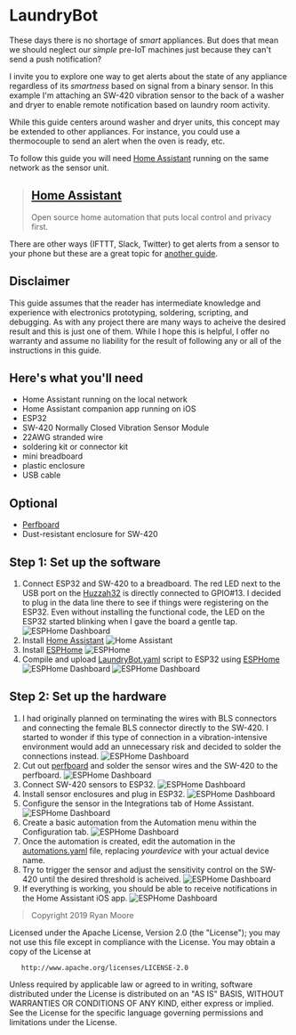 # LaundryBot
These days there is no shortage of _smart_ appliances. But does that mean we should neglect our _simple_ pre-IoT machines just because they can't send a push notification?

I invite you to explore one way to get alerts about the state of any appliance regardless of its _smartness_ based on signal from a binary sensor. In this example I'm attaching an SW-420 vibration sensor to the back of a washer and dryer to enable remote notification based on laundry room activity. 

While this guide centers around washer and dryer units, this concept may be extended to other appliances. For instance, you could use a thermocouple to send an alert when the oven is ready, etc.

To follow this guide you will need [Home Assistant](https://www.home-assistant.io/) running on the same network as the sensor unit.

> ## [Home Assistant](https://www.home-assistant.io/)
> Open source home automation that puts local control and privacy first.

There are other ways (IFTTT, Slack, Twitter) to get alerts from a sensor to your phone but these are a great topic for [another guide](https://github.com/Shmoopty/rpi-appliance-monitor).

## Disclaimer
This guide assumes that the reader has intermediate knowledge and experience with electronics prototyping, soldering, scripting, and debugging. 
As with any project there are many ways to acheive the desired result and this is just one of them. 
While I hope this is helpful, I offer no warranty and assume no liability for the result of following any or all of the instructions in this guide.

## Here's what you'll need
- Home Assistant running on the local network
- Home Assistant companion app running on iOS
- ESP32
- SW-420 Normally Closed Vibration Sensor Module
- 22AWG stranded wire
- soldering kit or connector kit
- mini breadboard
- plastic enclosure
- USB cable
## Optional
- [Perfboard](https://learn.adafruit.com/collins-lab-breadboards-and-perfboards/learn-more)
- Dust-resistant enclosure for SW-420


## Step 1: Set up the software
1. Connect ESP32 and SW-420 to a breadboard. The red LED next to the USB port on the [Huzzah32](https://learn.adafruit.com/adafruit-huzzah32-esp32-feather/pinouts) is directly connected to GPIO#13. I decided to plug in the data line there to see if things were registering on the ESP32. Even without installing the functional code, the LED on the ESP32 started blinking when I gave the board a gentle tap.
![ESPHome Dashboard](./assets/laundrybot-0.png)
2. Install [Home Assistant](https://www.home-assistant.io/getting-started/)
![Home Assistant](https://developers.home-assistant.io/img/en/frontend/frontend-hero.png)
3. Install [ESPHome](https://www.home-assistant.io/components/esphome/)
![ESPHome](https://esphome.io/_images/hassio_addon.png)
4. Compile and upload [LaundryBot.yaml](./LaundryBot.yaml) script to ESP32 using [ESPHome](https://esphome.io/guides/getting_started_hassio.html)
![ESPHome Dashboard](./assets/laundrybot-9.png)
![ESPHome Dashboard](./assets/laundrybot-10.png)

## Step 2: Set up the hardware
1. I had originally planned on terminating the wires with BLS connectors and connecting the female BLS connector directly to the SW-420. I started to wonder if this type of connection in a vibration-intensive environment would add an unnecessary risk and decided to solder the connections instead.
![ESPHome Dashboard](./assets/laundrybot-1.png)
2. Cut out [perfboard](https://learn.adafruit.com/collins-lab-breadboards-and-perfboards/learn-more) and solder the sensor wires and the SW-420 to the perfboard.
![ESPHome Dashboard](./assets/laundrybot-2.png)
3. Connect SW-420 sensors to ESP32.
![ESPHome Dashboard](./assets/laundrybot-4.png)
4. Install sensor enclosures and plug in ESP32.
![ESPHome Dashboard](./assets/laundrybot-5.png)
5. Configure the sensor in the Integrations tab of Home Assistant.
![ESPHome Dashboard](./assets/laundrybot-17.png)
6. Create a basic automation from the Automation menu within the Configuration tab.
![ESPHome Dashboard](./assets/laundrybot-15.png)
7. Once the automation is created, edit the automation in the [automations.yaml](./automations.yaml) file, replacing _yourdevice_ with your actual device name.
8. Try to trigger the sensor and adjust the sensitivity control on the SW-420 until the desired threshold is acheived.
![ESPHome Dashboard](./assets/laundrybot-12.png)
9. If everything is working, you should be able to receive notifications in the Home Assistant iOS app.
![ESPHome Dashboard](./assets/laundrybot-11.png)


> Copyright 2019 Ryan Moore

   Licensed under the Apache License, Version 2.0 (the "License");
   you may not use this file except in compliance with the License.
   You may obtain a copy of the License at

       http://www.apache.org/licenses/LICENSE-2.0

   Unless required by applicable law or agreed to in writing, software
   distributed under the License is distributed on an "AS IS" BASIS,
   WITHOUT WARRANTIES OR CONDITIONS OF ANY KIND, either express or implied.
   See the License for the specific language governing permissions and
   limitations under the License.
